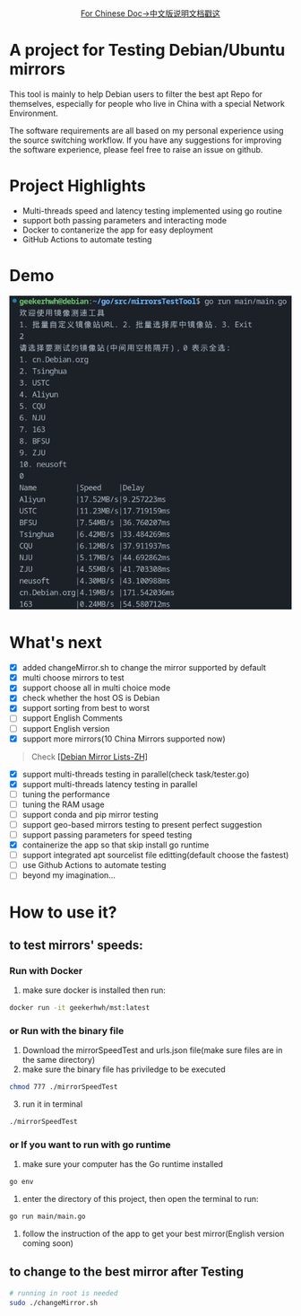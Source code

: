 <div align="center">
  <a href="README-ZH.md">For Chinese Doc->中文版说明文档戳这</a>
</div>

# A project for Testing Debian/Ubuntu mirrors
This tool is mainly to help Debian users to filter the best apt Repo for themselves,
especially for people who live in China with a special Network Environment.

The software requirements are all based on my personal experience using the source switching workflow. 
If you have any suggestions for improving the software experience, please feel free to raise an issue on github.

# Project Highlights
- Multi-threads speed and latency testing implemented using go routine
- support both passing parameters and interacting mode
- Docker to contanerize the app for easy deployment
- GitHub Actions to automate testing

# Demo
![Chinese version](Demo/2024-02-08.png)

# What's next
- [x] added changeMirror.sh to change the mirror supported by default
- [x] multi choose mirrors to test
- [x] support choose all in multi choice mode
- [x] check whether the host OS is Debian
- [x] support sorting from best to worst
- [ ] support English Comments
- [ ] support English version
- [x] support more mirrors(10 China Mirrors supported now)
> Check [[Debian Mirror Lists-ZH]](https://www.debian.org/mirror/list.zh-cn.html)
- [x] support multi-threads testing in parallel(check task/tester.go)
- [x] support multi-threads latency testing in parallel
- [ ] tuning the performance
- [ ] tuning the RAM usage
- [ ] support conda and pip mirror testing
- [ ] support geo-based mirrors testing to present perfect suggestion
- [ ] support passing parameters for speed testing
- [x] containerize the app so that skip install go runtime
- [ ] support integrated apt sourcelist file editting(default choose the fastest)
- [ ] use Github Actions to automate testing
- [ ] beyond my imagination...

# How to use it?
## to test mirrors' speeds:
### Run with Docker
1. make sure docker is installed then run:
```bash
docker run -it geekerhwh/mst:latest
```
### or Run with the binary file
1. Download the mirrorSpeedTest and urls.json file(make sure files are in the same directory)
2. make sure the binary file has priviledge to be executed
```bash
chmod 777 ./mirrorSpeedTest
```
3. run it in terminal
```bash
./mirrorSpeedTest
```
### or If you want to run with go runtime
1. make sure your computer has the Go runtime installed
```bash
go env
```
1. enter the directory of this project, then open the terminal to run:
```bash
go run main/main.go
```
1. follow the instruction of the app to get your best mirror(English version 
coming soon)

## to change to the best mirror after Testing
```bash
# running in root is needed
sudo ./changeMirror.sh
```
